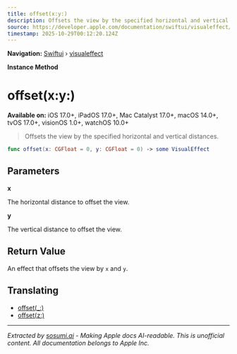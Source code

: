 ```yaml
---
title: offset(x:y:)
description: Offsets the view by the specified horizontal and vertical distances.
source: https://developer.apple.com/documentation/swiftui/visualeffect/offset(x:y:)
timestamp: 2025-10-29T00:12:20.124Z
---
```


**Navigation:** [Swiftui](/documentation/swiftui) › [visualeffect](/documentation/swiftui/visualeffect)

**Instance Method**

# offset(x:y:)

**Available on:** iOS 17.0+, iPadOS 17.0+, Mac Catalyst 17.0+, macOS 14.0+, tvOS 17.0+, visionOS 1.0+, watchOS 10.0+

> Offsets the view by the specified horizontal and vertical distances.

```swift
func offset(x: CGFloat = 0, y: CGFloat = 0) -> some VisualEffect
```

## Parameters

**x**

The horizontal distance to offset the view.



**y**

The vertical distance to offset the view.



## Return Value

An effect that offsets the view by `x` and `y`.

## Translating

- [offset(_:)](/documentation/swiftui/visualeffect/offset(_:))
- [offset(z:)](/documentation/swiftui/visualeffect/offset(z:))

---

*Extracted by [sosumi.ai](https://sosumi.ai) - Making Apple docs AI-readable.*
*This is unofficial content. All documentation belongs to Apple Inc.*
